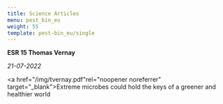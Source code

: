 ```yaml
---
title: Science Articles
menu: pest_bin_eu
weight: 55
template: pest-bin_eu/single
---
```

**ESR 15 Thomas Vernay**

*21-07-2022*

<a href="/img/tvernay.pdf"rel="noopener noreferrer" target="_blank">Extreme microbes could hold the keys of a greener and healthier world</a>